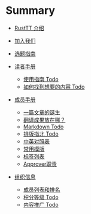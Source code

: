 # Summary

- [RustTT 介绍](./about.md)
- [加入我们](./join-us.md)
- [选题指南](./proposing.md)
  
- [读者手册]()
  - [使用指南 Todo](reader-guide/how-to-use.md)
  - [如何找到想要的内容 Todo](reader-guide/find-the-content.md)
  
- [成员手册]()
  - [一篇文章的诞生](translation-guide/steps.md)
  - [翻译成果放在哪？](translation-guide/where-to-put.md)
  - [Markdown Todo](translation-guide/markdown.md)
  - [排版指北 Todo](translation-guide/composing.md)
  - [中英对照表](translation-guide/glossary.md)
  - [常用模版](translation-guide/templates.md)
  - [标签列表](translation-guide/tags.md)
  - [Approver职责](translation-guide/approver.md)

- [组织信息]()
  - [成员列表和排名](org-info/members.md)
  - [积分等级 Todo](org-info/rank-points.md)
  - [内容推广 Todo](org-info/promotion.md)
